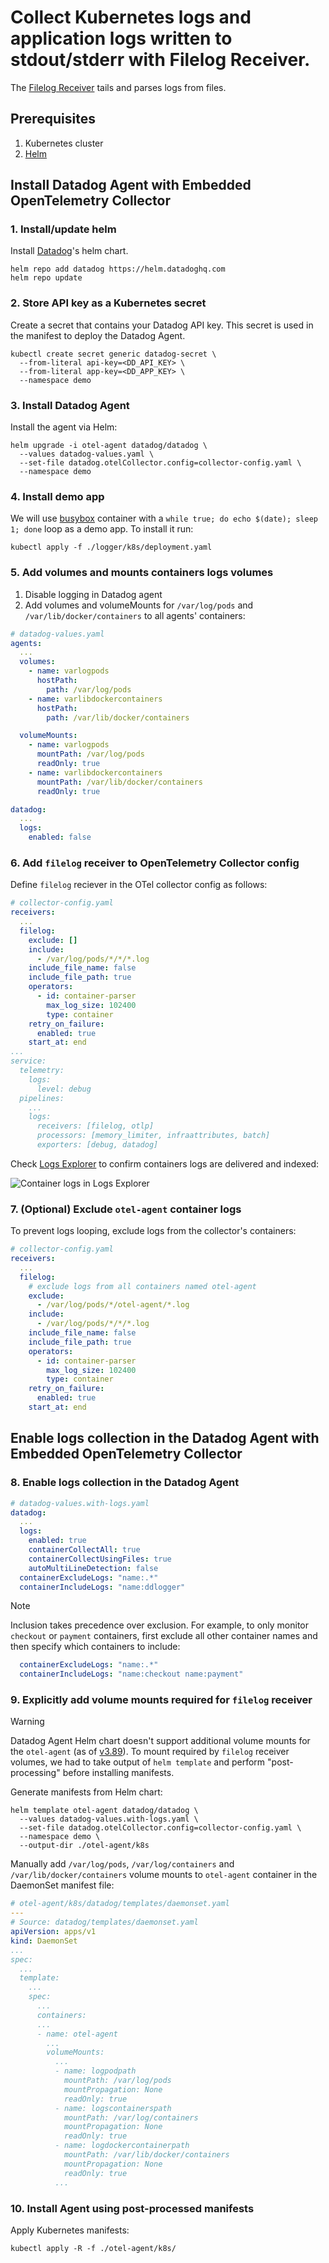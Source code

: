 # Collect Kubernetes logs and application logs written to stdout/stderr with Filelog Receiver.

The [Filelog Receiver](https://github.com/open-telemetry/opentelemetry-collector-contrib/tree/main/receiver/filelogreceiver) tails and parses logs from files.

## Prerequisites

1. Kubernetes cluster
2. [Helm](https://helm.sh/docs/intro/install/)

## Install Datadog Agent with Embedded OpenTelemetry Collector

### 1. Install/update helm

Install [Datadog](https://github.com/DataDog/Helm-charts/)'s helm chart.

```shell
helm repo add datadog https://helm.datadoghq.com
helm repo update
```

### 2. Store API key as a Kubernetes secret

Create a secret that contains your Datadog API key. This secret is used in the manifest to deploy the Datadog Agent.

```shell
kubectl create secret generic datadog-secret \
  --from-literal api-key=<DD_API_KEY> \
  --from-literal app-key=<DD_APP_KEY> \
  --namespace demo
```

### 3. Install Datadog Agent

Install the agent via Helm:

```shell
helm upgrade -i otel-agent datadog/datadog \
  --values datadog-values.yaml \
  --set-file datadog.otelCollector.config=collector-config.yaml \
  --namespace demo
```

### 4. Install demo app

We will use [busybox](https://hub.docker.com/_/busybox) container with a `while true; do echo $(date); sleep 1; done` loop
as a demo app. To install it run:

```shell
kubectl apply -f ./logger/k8s/deployment.yaml
```

### 5. Add volumes and mounts containers logs volumes

1. Disable logging in Datadog agent 
2. Add volumes and volumeMounts for `/var/log/pods` and `/var/lib/docker/containers` to all agents' containers:

```yaml
# datadog-values.yaml
agents:
  ...
  volumes:
    - name: varlogpods
      hostPath:
        path: /var/log/pods
    - name: varlibdockercontainers
      hostPath:
        path: /var/lib/docker/containers

  volumeMounts:
    - name: varlogpods
      mountPath: /var/log/pods
      readOnly: true
    - name: varlibdockercontainers
      mountPath: /var/lib/docker/containers
      readOnly: true

datadog:
  ...
  logs:
    enabled: false
```

### 6. Add `filelog` receiver to OpenTelemetry Collector config

Define `filelog` reciever in the OTel collector config as follows:

```yaml
# collector-config.yaml
receivers:
  ...
  filelog:
    exclude: []
    include:
      - /var/log/pods/*/*/*.log
    include_file_name: false
    include_file_path: true
    operators:
      - id: container-parser
        max_log_size: 102400
        type: container
    retry_on_failure:
      enabled: true
    start_at: end
...
service:
  telemetry:
    logs:
      level: debug
  pipelines:
    ...
    logs:
      receivers: [filelog, otlp]
      processors: [memory_limiter, infraattributes, batch]
      exporters: [debug, datadog]
```

Check [Logs Explorer](https://app.datadoghq.com/logs) to confirm containers logs are delivered and indexed:

![Container logs in Logs Explorer](./assets/2025-01-23_23-49-16.png)

### 7. (Optional) Exclude `otel-agent` container logs

To prevent logs looping, exclude logs from the collector's containers:

```yaml
# collector-config.yaml
receivers:
  ...
  filelog:
    # exclude logs from all containers named otel-agent
    exclude:
      - /var/log/pods/*/otel-agent/*.log
    include:
      - /var/log/pods/*/*/*.log
    include_file_name: false
    include_file_path: true
    operators:
      - id: container-parser
        max_log_size: 102400
        type: container
    retry_on_failure:
      enabled: true
    start_at: end
```

## Enable logs collection in the Datadog Agent with Embedded OpenTelemetry Collector

### 8. Enable logs collection in the Datadog Agent



```yaml
# datadog-values.with-logs.yaml
datadog:
  ...
  logs:
    enabled: true
    containerCollectAll: true
    containerCollectUsingFiles: true
    autoMultiLineDetection: false
  containerExcludeLogs: "name:.*"
  containerIncludeLogs: "name:ddlogger"
```

> [!NOTE]
> Inclusion takes precedence over exclusion. For example, to only monitor `checkout` or `payment` containers, 
> first exclude all other container names and then specify which containers to include:
> ```yaml
>   containerExcludeLogs: "name:.*"
>   containerIncludeLogs: "name:checkout name:payment"
> ```


### 9. Explicitly add volume mounts required for `filelog` receiver

> [!WARNING]
> Datadog Agent Helm chart doesn't support additional volume mounts for the `otel-agent` (as of
> [v3.89](https://github.com/DataDog/helm-charts/blob/main/charts/datadog/CHANGELOG.md#3890)). To mount required
> by `filelog` receiver volumes, we had to take output of `helm template` and perform "post-processing" before installing
> manifests.

Generate manifests from Helm chart:

```shell
helm template otel-agent datadog/datadog \
  --values datadog-values.with-logs.yaml \
  --set-file datadog.otelCollector.config=collector-config.yaml \
  --namespace demo \
  --output-dir ./otel-agent/k8s
```

Manually add `/var/log/pods`, `/var/log/containers` and `/var/lib/docker/containers` volume mounts to `otel-agent` 
container in the DaemonSet manifest file:

```yaml
# otel-agent/k8s/datadog/templates/daemonset.yaml
---
# Source: datadog/templates/daemonset.yaml
apiVersion: apps/v1
kind: DaemonSet
...
spec:
  ...
  template:
    ...
    spec:
      ...
      containers:
      ...
      - name: otel-agent
        ...      
        volumeMounts:
          ...
          - name: logpodpath
            mountPath: /var/log/pods
            mountPropagation: None
            readOnly: true
          - name: logscontainerspath
            mountPath: /var/log/containers
            mountPropagation: None
            readOnly: true
          - name: logdockercontainerpath
            mountPath: /var/lib/docker/containers
            mountPropagation: None
            readOnly: true
          ...
```

### 10. Install Agent using post-processed manifests

Apply Kubernetes manifests:

```shell
kubectl apply -R -f ./otel-agent/k8s/
```

